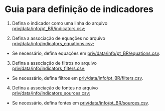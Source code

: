 # Guia para definição de indicadores

1. Defina o indicador como uma linha do arquivo [priv/data/info/pt_BR/indicators.csv](/priv/data/info/pt_BR/indicators.csv);

2. Defina a associação de equações no arquivo [priv/data/info/indicators_equations.csv](/priv/data/info/indicators_equations.csv);

  - Se necessário, defina equações em [priv/data/info/pt_BR/equations.csv](/priv/data/info/pt_BR/equations.csv).

3. Defina a associação de filtros no arquivo [priv/data/info/indicators_filters.csv](/priv/data/info/indicators_filters.csv);

  - Se necessário, defina filtros em [priv/data/info/pt_BR/filters.csv](/priv/data/info/pt_BR/filters.csv).

4. Defina a associação de fontes no arquivo [priv/data/info/indicators_sources.csv](/priv/data/info/indicators_sources.csv);

  - Se necessário, defina fontes em [priv/data/info/pt_BR/sources.csv](/priv/data/info/pt_BR/sources.csv).